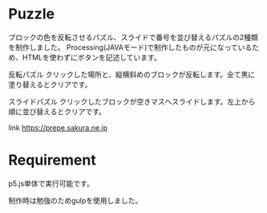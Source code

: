 # Puzzle
ブロックの色を反転させるパズル、スライドで番号を並び替えるパズルの2種類を制作しました。
Processing(JAVAモード)で制作したものが元になっているため、HTMLを使わずにボタンを記述しています。

反転パズル
クリックした場所と、縦横斜めのブロックが反転します。全て黒に塗り替えるとクリアです。

スライドパズル
クリックしたブロックが空きマスへスライドします。左上から順に並び替えるとクリアです。

link https://prepe.sakura.ne.jp
 
# Requirement
 
p5.js単体で実行可能です。

制作時は勉強のためgulpを使用しました。
 
